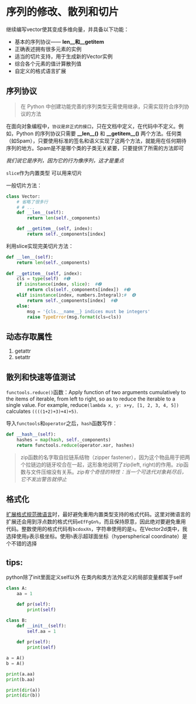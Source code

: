 # 序列的修改、散列和切片

继续编写vector使其变成多维向量，并具备以下功能：
- 基本的序列协议—— __len__和__getitem__
- 正确表述拥有很多元素的实例
- 适当的切片支持，用于生成新的Vector实例
- 综合各个元素的值计算散列值
- 自定义的格式语言扩展

## 序列协议

> 在 Python 中创建功能完善的序列类型无需使用继承，只需实现符合序列协议的方法

在面向对象编程中，`协议是非正式的接口`，只在文档中定义，在代码中不定义。例如，Python 的序列协议只需要 **\_\_len\_\_()** 和 **\_\_getitem\_\_()** 两个方法。任何类（如Spam），只要使用标准的签名和语义实现了这两个方法，就能用在任何期待序列的地方。Spam是不是哪个类的子类无关紧要，只要提供了所需的方法即可

*我们说它是序列，因为它的行为像序列，这才是重点*

`slice`作为内置类型 可以用来切片

一般切片方法：

```python
class Vector:   
    # 省略了很多行    
    # # ...    
    def __len__(self):        
        return len(self._components)  

    def __getitem__(self, index):        
        return self._components[index]
```

利用slice实现完美切片方法：

```python
def __len__(self):       
    return len(self._components)    
    
def __getitem__(self, index):        
    cls = type(self)  #➊        
    if isinstance(index, slice):  #➋             
        return cls(self._components[index])  #➌        
    elif isinstance(index, numbers.Integral):#  ➍            
        return self._components[index]  #➎ 
    else:            
        msg = '{cls.__name__} indices must be integers'            
        raise TypeError(msg.format(cls=cls))
```

## 动态存取属性

1. getattr
2. setattr


## 散列和快速等值测试

`functools.reduce()`函数：Apply function of two arguments cumulatively to the items of iterable, from left to right, so as to reduce the iterable to a single value. 
For example, reduce`(lambda x, y: x+y, [1, 2, 3, 4, 5])` calculates `((((1+2)+3)+4)+5)`.

导入`functools`和`operator`之后，`hash`函数写作：

```python
def __hash__(self):    
    hashes = map(hash, self._components)    
    return functools.reduce(operator.xor, hashes)
``` 

> zip函数的名字取自拉链系结物（zipper fastener），因为这个物品用于把两个拉链边的链牙咬合在一起，这形象地说明了zip(left, right)的作用。zip函数与文件压缩没有关系。*zip有个奇怪的特性：当一个可迭代对象耗尽后，它不发出警告就停止*

## 格式化

[扩展格式规范微语言](https://docs.python.org/3/library/string.html#formatspec)时，最好避免重用内置类型支持的格式代码。这里对微语言的扩展还会用到浮点数的格式代码`eEfFgGn%`，而且保持原意，因此绝对要避免重用代码。整数使用的格式代码有`bcdoxXn`，字符串使用的是`s`。在Vector2d类中，我选择使用`p`表示极坐标。使用`h`表示超球面坐标（hyperspherical coordinate）是个不错的选择


## tips:

python除了init里面定义self以外 在类内和类方法外定义的局部变量都属于self

```python
class A:
    aa = 1

    def pr(self):
        print(self)

class B:
    def __init__(self):
        self.aa = 1
    
    def pr(self):
        print(self)

a = A()
b = A()

print(a.aa)
print(b.aa)

print(dir(a))
print(dir(b))
```


